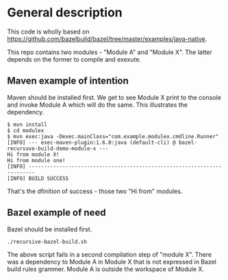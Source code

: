 # General description

This code is wholly based on https://github.com/bazelbuild/bazel/tree/master/examples/java-native.

This repo contains two modules - "Module A" and "Module X". The latter depends on the former to compile and exexute.

## Maven example of intention

Maven should be installed first.  We get to see Module X print to the console and invoke Module A which will do the same. This illustrates the dependency.

```
$ mvn install
$ cd modulex
$ mvn exec:java -Dexec.mainClass="com.example.modulex.cmdline.Runner"
[INFO] --- exec-maven-plugin:1.6.0:java (default-cli) @ bazel-recursuve-build-demo-module-x ---
Hi from module X!
Hi from module one!
[INFO] ------------------------------------------------------------------------
[INFO] BUILD SUCCESS
```

That's the dfinition of success - those two "Hi from" modules.

## Bazel example of need

Bazel should be installed first.

```
./recursive-bazel-build.sh
```

The above script fails in a second compilation step of "module X". There was a dependency to Module A in Module X that is not expressed in Bazel build rules grammer. Module A is outside the workspace of Module X.

